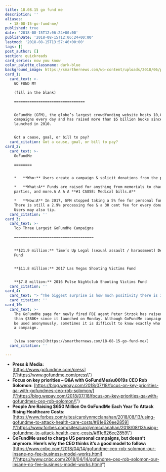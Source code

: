 ```yaml
---
title: 18.08.15 go fund me
description: ''
aliases:
  - 18-08-15-go-fund-me/
published: true
date: '2018-08-15T12:06:24+00:00'
publishDate: '2018-08-15T12:06:24+00:00'
lastmod: '2018-08-15T13:57:46+00:00'
tags: []
post_author: []
section: quickreads
card_series: now you know
color_palette_classname: dark-blue
background_image: https://smarthernews.com/wp-content/uploads/2018/06/pexels-photo.jpg
card_1:
  card_text: >-
    GO FUND MY  

    (fill in the blank)

    ================================


    GoFundMe (GFM), the globe’s largest crowdfunding website hosts 10,000 new
    campaigns every day and has raised more than $5 billion bucks since it
    launched in 2010.


    Got a cause, goal, or bill to pay?
  card_citation: Got a cause, goal, or bill to pay?
card_2:
  card_text: >-
    GoFundMe

    ========


    *   **Who:** Users create a campaign & solicit donations from the public.

    *   **What:A** Funds are raised for anything from memorials to charities,
    parties, and more.A A A A **#1 CAUSE: Medical bills.A**

    *   **How:A** In 2017, GFM stopped taking a 5% fee for personal funds.A
    There is still a 2.9% processing fee & a 30 cent fee for every donation.
    Users may also tip.
  card_citation: ''
card_3:
  card_text: >-
    Top Three Large$t GoFundMe Campaigns

    ====================================


    **$21.9 million:** Time’s Up Legal (sexual assault / harassment) Defense
    Fund


    **$11.8 million:** 2017 Las Vegas Shooting Victims Fund


    **$7.8 million:** 2016 Pulse Nightclub Shooting Victims Fund
  card_citation: ''
card_4:
  card_text: "> “The biggest surprise is how much positivity there is in the world. News cycles and the social web often present a barrage of negativity. Yet Iax19ve been surprised by just how much people are compassionate, sympathetic, and empathetic ax13 they genuinely want to help.”n> n> GoFundMe CEO Rob Solomon"
  card_citation: ''
card_10:
  card_text: >-
    The GoFundMe page for newly fired FBI agent Peter Strzok has raised more
    than $380K+ since it launched on Monday. Although GoFundMe campaigns cannot
    be used anonymously, sometimes it is difficult to know exactly who is behind
    a campaign.


    [view sources](https://smarthernews.com/18-08-15-go-fund-me/)
  card_citation: ''

---
```

*   **Press & Media:**  
    [https://www.gofundme.com/press](\"https://www.gofundme.com/press\")
*   **Focus on key priorities – Q&A with GoFundMea\\u0019s CEO Rob Solomon:** [https://blog.wepay.com/2018/07/18/focus-on-key-priorities-qa-with-gofundmes-ceo-rob-solomon/](\"https://blog.wepay.com/2018/07/18/focus-on-key-priorities-qa-with-gofundmes-ceo-rob-solomon/\")
*   **People Are Raising $650 Million On GoFundMe Each Year To Attack Rising Healthcare Costs:**  
    [https://www.forbes.com/sites/carolynmcclanahan/2018/08/13/using-gofundme-to-attack-health-care-costs/#61e626ee2859](\"https://www.forbes.com/sites/carolynmcclanahan/2018/08/13/using-gofundme-to-attack-health-care-costs/#61e626ee2859\")
*   **GoFundMe used to charge US personal campaigns, but doesn’t anymore. Here’s why the CEO thinks it’s a good model to follow:**  
    [https://www.cnbc.com/2018/04/14/gofundme-ceo-rob-solomon-our-insane-no-fee-business-model-works.html](\"https://www.cnbc.com/2018/04/14/gofundme-ceo-rob-solomon-our-insane-no-fee-business-model-works.html\")